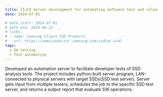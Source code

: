 ```yaml
---
title: CI/CD Server development for automating Software test and release
date: 2024-07-01

# date_start: 2024-07-01
# date_end: 2024-09-22
# links:
# - name: Samsung Client SSD Products
#   url: https://semiconductor.samsung.com/ssd/pc-ssd/
tags:
  - SW testing
  - Test automation
---
```


Developed an automation server to facilitate developer tests of SSD analysis tools.
The project includes python-built server program, LAN-connected to physical servers with target SSDs(SSD test server).
Server gets input from multiple testers, schedules the job to the specific SSD test server, and returns a output report that evaluate SW operations.

<!--more-->

